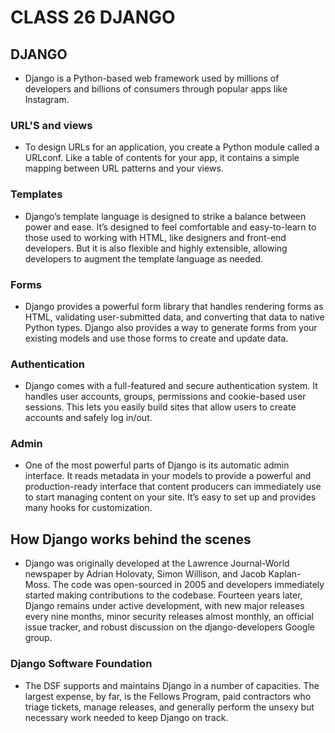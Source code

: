 # CLASS 26 DJANGO

## DJANGO

- Django is a Python-based web framework used by millions of developers and billions of consumers through popular apps like Instagram.

### URL'S and views

- To design URLs for an application, you create a Python module called a URLconf. Like a table of contents for your app, it contains a simple mapping between URL patterns and your views.

### Templates

- Django’s template language is designed to strike a balance between power and ease. It’s designed to feel comfortable and easy-to-learn to those used to working with HTML, like designers and front-end developers. But it is also flexible and highly extensible, allowing developers to augment the template language as needed.

### Forms

- Django provides a powerful form library that handles rendering forms as HTML, validating user-submitted data, and converting that data to native Python types. Django also provides a way to generate forms from your existing models and use those forms to create and update data.

### Authentication

- Django comes with a full-featured and secure authentication system. It handles user accounts, groups, permissions and cookie-based user sessions. This lets you easily build sites that allow users to create accounts and safely log in/out.

### Admin

- One of the most powerful parts of Django is its automatic admin interface. It reads metadata in your models to provide a powerful and production-ready interface that content producers can immediately use to start managing content on your site. It’s easy to set up and provides many hooks for customization.

## How Django works behind the scenes

- Django was originally developed at the Lawrence Journal-World newspaper by Adrian Holovaty, Simon Willison, and Jacob Kaplan-Moss. The code was open-sourced in 2005 and developers immediately started making contributions to the codebase. Fourteen years later, Django remains under active development, with new major releases every nine months, minor security releases almost monthly, an official issue tracker, and robust discussion on the django-developers Google group.

### Django Software Foundation

- The DSF supports and maintains Django in a number of capacities. The largest expense, by far, is the Fellows Program, paid contractors who triage tickets, manage releases, and generally perform the unsexy but necessary work needed to keep Django on track.
